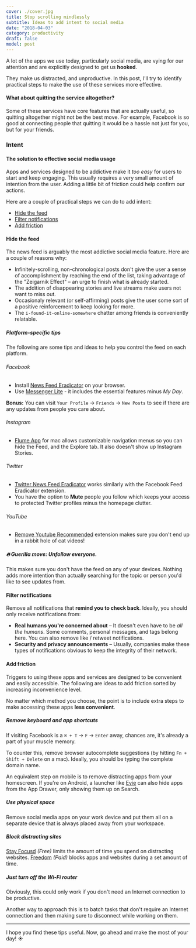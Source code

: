 ```yaml
---
cover: ./cover.jpg
title: Stop scrolling mindlessly
subtitle: Ideas to add intent to social media
date: "2018-04-03"
category: productivity
draft: false
model: post
---
```


A lot of the apps we use today, particularly social media, are vying for our attention and are explicitly designed to get us **hooked**.

They make us distracted, and unproductive. In this post, I'll try to identify practical steps to make the use of these services more effective.

#### What about quitting the service altogether?
Some of these services have core features that are actually useful, so quitting altogether might not be the best move. For example, Facebook is so good at connecting people that quitting it would be a hassle not just for you, but for your friends.

### Intent
#### The solution to effective social media usage
Apps and services designed to be addictive make it _too easy_ for users to start and keep engaging. This usually requires a very small amount of intention from the user. Adding a little bit of friction could help confirm our actions.

Here are a couple of practical steps we can do to add intent:
 - [Hide the feed](#hide-the-feed)
 - [Filter notifications](#filter-notifications)
 - [Add friction](#add-friction)

#### Hide the feed
The news feed is arguably the most addictive social media feature. Here are a couple of reasons why:

 - Infinitely-scrolling, non-chronological posts don't give the user a sense of accomplishment by reaching the end of the list, taking advantage of the "Zeigarnik Effect" – an urge to finish what is already started.
 - The addition of disappearing stories and live streams make users not want to miss out.
 - Occasionaly relevant (or self-affirming) posts give the user some sort of a positive reinforcement to keep looking for more.
 - The `i-found-it-online-somewhere` chatter among friends is conveniently relatable.

##### Platform-specific tips
The following are some tips and ideas to help you control the feed on each platform.

###### Facebook
 - Install [News Feed Eradicator](https://chrome.google.com/webstore/detail/news-feed-eradicator-for/fjcldmjmjhkklehbacihaiopjklihlggs) on your browser.
 - Use [Messenger Lite](https://play.google.com/store/apps/details?id=com.facebook.mlite&hl=en) - it includes the essential features minus _My Day_.

**Bonus:** You can visit `Your Profile` → `Friends` → `New Posts` to see if there are any updates from people you care about.

###### Instagram
 - [Flume App](https://flumeapp.com/) for mac allows customizable navigation menus so you can hide the Feed, and the Explore tab. It also doesn't show up Instagram Stories.

###### Twitter
 - [Twitter News Feed Eradicator](https://chrome.google.com/webstore/detail/twitter-newsfeed-eradicat/olmgbkhifmcfpaagiaakihcgobdkmchl) works similarly with the Facebook Feed Eradicator extension.
 - You have the option to **Mute** people you follow which keeps your access to protected Twitter profiles minus the homepage clutter.

###### YouTube
 - [Remove Youtube Recommended](https://chrome.google.com/webstore/detail/remove-youtube-recommende/hfnghnjkcpgagjbiheidccjnneoipbmb) extension makes sure you don't end up in a rabbit hole of cat videos!

##### 🔥 Guerilla move: Unfollow everyone.
This makes sure you don't have the feed on any of your devices. Nothing adds more intention than actually searching for the topic or person you'd like to see updates from.

#### Filter notifications
Remove all notifications that **remind you to check back**. Ideally, you should only receive notifications from:
 - **Real humans you're concerned about** – It doesn't even have to be _all the humans_. Some comments, personal messages, and tags belong here. You can also remove like / retweet notifications.
 - **Security and privacy announcements** – Usually, companies make these types of notifications obvious to keep the integrity of their network.

#### Add friction
Triggers to using these apps and services are designed to be convenient and easily accessible. The following are ideas to add friction sorted by increasing inconvenience level.

No matter which method you choose, the point is to include extra steps to make accessing these apps **less convenient**.

##### Remove keyboard and app shortcuts
If visiting Facebook is a `⌘ + T` → `F` → `Enter` away, chances are, it's already a part of your muscle memory.

To counter this, remove browser autocomplete suggestions (by hitting `Fn + Shift + Delete` on a mac). Ideally, you should be typing the complete domain name.

An equivalent step on mobile is to remove distracting apps from your homescreen. If you're on Android, a launcher like [Evie](https://play.google.com/store/apps/details?id=is.shortcut&hl=en) can also hide apps from the App Drawer, only showing them up on Search.

##### Use physical space
Remove social media apps on your work device and put them all on a separate device that is always placed away from your workspace.

##### Block distracting sites
[Stay Focusd](https://chrome.google.com/webstore/detail/stayfocusd/laankejkbhbdhmipfmgcngdelahlfoji?hl=en) _(Free)_ limits the amount of time you spend on distracting websites. [Freedom](https://freedom.to/) _(Paid)_ blocks apps and websites during a set amount of time.

##### Just turn off the Wi-Fi router
Obviously, this could only work if you don't need an Internet connection to be productive.

Another way to approach this is to batch tasks that don't require an Internet connection and then making sure to disconnect while working on them.

---

I hope you find these tips useful. Now, go ahead and make the most of your day! ☀️
